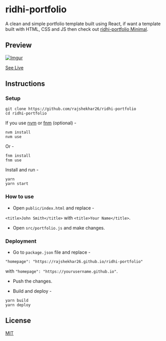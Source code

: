 # ridhi-portfolio

A clean and simple portfolio template built using React, if want a template built with HTML, CSS and JS then check out [ridhi-portfolio Minimal](https://github.com/rajshekhar26/ridhi-portfolio-minimal).

## Preview

[![Imgur](https://imgur.com/FwDMNEM.gif)](https://rajshekhar26.github.io/ridhi-portfolio)

[See Live](https://rajshekhar26.github.io/ridhi-portfolio)

## Instructions

### Setup

```shell
git clone https://github.com/rajshekhar26/ridhi-portfolio
cd ridhi-portfolio
```

If you use [nvm](https://github.com/nvm-sh/nvm) or [fnm](https://github.com/Schniz/fnm) (optional) -

```shell
nvm install
nvm use
```

Or -

```shell
fnm install
fnm use
```

Install and run -

```shell
yarn
yarn start
```

### How to use

- Open `public/index.html` and replace -

`<title>John Smith</title>` with `<title>Your Name</title>`.

- Open `src/portfolio.js` and make changes.

### Deployment

- Go to `package.json` file and replace -

`"homepage": "https://rajshekhar26.github.io/ridhi-portfolio"`

with `"homepage": "https://yourusername.github.io"`.

- Push the changes.

- Build and deploy -

```shell
yarn build
yarn deploy
```

## License

[MIT](https://choosealicense.com/licenses/mit/)
